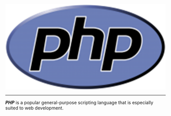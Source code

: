 ![PHP](PHP.png)

---

***PHP*** is a popular general-purpose scripting language that is especially suited to web development.
